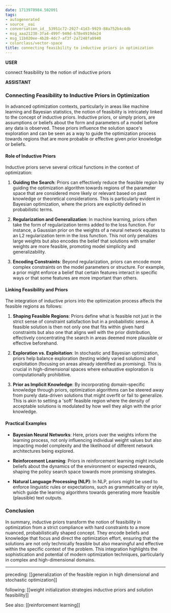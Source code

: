 ```yaml
---
date: 1713978984.502091
tags:
- autogenerated
- source__oai
- conversation_id__53951c72-2927-41d3-9929-88a752b4c4db
- msg_aaa21238-3fa4-499f-949d-678e4919de24
- msg_11b020ee-4b28-4dc7-af3f-2a7248fa0940
- colorclass/vector-space
title: connecting feasibility to inductive priors in optimization
---
```


**USER**

connect feasibility to the notion of inductive priors


**ASSISTANT**

### Connecting Feasibility to Inductive Priors in Optimization

In advanced optimization contexts, particularly in areas like machine learning and Bayesian statistics, the notion of feasibility is intricately linked to the concept of inductive priors. Inductive priors, or simply priors, are assumptions or beliefs about the form and parameters of a model before any data is observed. These priors influence the solution space's exploration and can be seen as a way to guide the optimization process towards regions that are more probable or effective given prior knowledge or beliefs.

#### Role of Inductive Priors

Inductive priors serve several critical functions in the context of optimization:

1. **Guiding the Search**: Priors can effectively reduce the feasible region by guiding the optimization algorithm towards regions of the parameter space that are considered more likely or relevant based on past knowledge or theoretical considerations. This is particularly evident in Bayesian optimization, where the priors are explicitly defined in probabilistic terms.

2. **Regularization and Generalization**: In machine learning, priors often take the form of regularization terms added to the loss function. For instance, a Gaussian prior on the weights of a neural network equates to an L2 regularization term in the loss function. This not only penalizes large weights but also encodes the belief that solutions with smaller weights are more feasible, promoting model simplicity and generalizability.

3. **Encoding Constraints**: Beyond regularization, priors can encode more complex constraints on the model parameters or structure. For example, a prior might enforce a belief that certain features interact in specific ways or that some features are more important than others.

#### Linking Feasibility and Priors

The integration of inductive priors into the optimization process affects the feasible regions as follows:

1. **Shaping Feasible Regions**: Priors define what is feasible not just in the strict sense of constraint satisfaction but in a probabilistic sense. A feasible solution is then not only one that fits within given hard constraints but also one that aligns well with the prior distribution, effectively concentrating the search in areas deemed more plausible or effective beforehand.

2. **Exploration vs. Exploitation**: In stochastic and Bayesian optimization, priors help balance exploration (testing widely varied solutions) and exploitation (focusing on areas already identified as promising). This is crucial in high-dimensional spaces where exhaustive exploration is computationally prohibitive.

3. **Prior as Implicit Knowledge**: By incorporating domain-specific knowledge through priors, optimization algorithms can be steered away from purely data-driven solutions that might overfit or fail to generalize. This is akin to setting a 'soft' feasible region where the density of acceptable solutions is modulated by how well they align with the prior knowledge.

#### Practical Examples

- **Bayesian Neural Networks**: Here, priors over the weights inform the learning process, not only influencing individual weight values but also impacting model complexity and the likelihood of different network architectures being explored.

- **Reinforcement Learning**: Priors in reinforcement learning might include beliefs about the dynamics of the environment or expected rewards, shaping the policy search space towards more promising strategies.

- **Natural Language Processing (NLP)**: In NLP, priors might be used to enforce linguistic rules or expectations, such as grammaticality or style, which guide the learning algorithms towards generating more feasible (plausible) text outputs.

### Conclusion

In summary, inductive priors transform the notion of feasibility in optimization from a strict compliance with hard constraints to a more nuanced, probabilistically shaped concept. They encode beliefs and knowledge that focus and direct the optimization effort, ensuring that the solutions are not only technically feasible but also meaningful and effective within the specific context of the problem. This integration highlights the sophistication and potential of modern optimization techniques, particularly in complex and high-dimensional domains.


---

preceding: [[generalization of the feasible region in high dimensional and stochastic optimization]]  


following: [[weight initialization strategies inductive priors and solution feasibility]]

See also: [[reinforcement learning]]